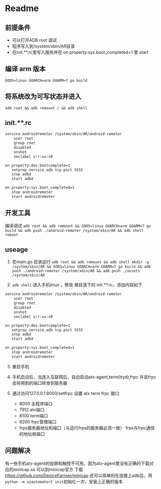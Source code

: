 # Readme

## 前提条件

- 可以打开ADB root 调试
- 程序写入到/system/xbin/AR目录
- 在init.**.rc里写入服务并在 on property:sys.boot_completed=1 里 start

## 编译 arm 版本

`GOOS=linux GOARCH=arm GOARM=7 go build`

## 将系统改为可写状态并进入

`adb root && adb remount / && adb shell`

## init.**.rc

``` sh
service androidremoter /system/xbin/AR/android-remoter
    user root
    group root
    disabled
    onshot
    seclabel u:r:su:s0

on property:dev.bootcomplete=1
   setprop service.adb.tcp.port 5555
   stop adbd
   start adbd

on property:sys.boot_completed=1
   stop androidremoter
   start androidremoter
```

## 开发工具

编译调试
`adb root && adb remount && GOOS=linux GOARCH=arm GOARM=7 go build && adb push ./android-remoter /system/xbin/AR && adb shell reboot`

## useage

1. 在main.go 目录运行
`adb root && adb remount && adb shell mkdir -p /system/xbin/AR && GOOS=linux GOARCH=arm GOARM=7 go build && adb push ./android-remoter /system/xbin/AR && adb push ./assets /system/xbin/AR`



1. `adb shell` 进入手机linux ，修改 根目录下的 init.**.rc，添加内容如下

``` sh
service androidremoter /system/xbin/AR/android-remoter
    user root
    group root
    disabled
    onshot
    seclabel u:r:su:s0

on property:dev.bootcomplete=1
   setprop service.adb.tcp.port 5555
   stop adbd
   start adbd

on property:sys.boot_completed=1
   stop androidremoter
   start androidremoter
```

3. 重启手机

4. 手机启动后，当连入互联网后，自动启动atx-agent,term(ttyd),frpc 并且frpc会将用到的端口转发到服务器

5. 通过访问127.0.0.1:8000/setfrpc 设置 atx term frpc 接口
   - 8000 主程序端口
   - 7912 atx端口
   - 8100 term端口
   - 8200 frpc管理端口
   - frps服务器地址和端口（与运行frps的服务器必须一致） frps与frpc通信的地址和端口


## 问题解决
有一些手机atx-agent的投屏和触控不可用，因为atx-agent里没有正确的下载对应的minicap.so
可以到minicap官方 下载 https://github.com/DeviceFarmer/minicap
还可以简单的在连接上adb后，用`python -m uiautomator2 init`初始化一次，安装上正确的版本